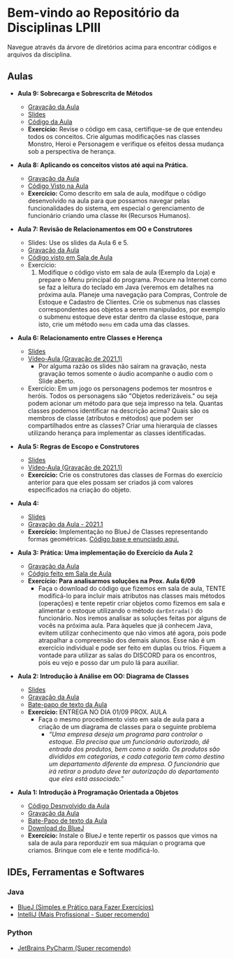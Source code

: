 # Bem-vindo ao Repositório da Disciplinas LPIII

Navegue através da árvore de diretórios acima para encontrar códigos e arquivos da disciplina.

## Aulas
- **Aula 9: Sobrecarga e Sobrescrita de Métodos**
  - [Gravação da Aula](https://drive.google.com/file/d/1VJfwPTuDJzvzQ0grczt84E1-kyaKVet7/view?usp=sharing)
  - [Slides]()
  - [Código da Aula](https://github.com/profmathias/cet-078/tree/master/Aula09-Codigo)
  - **Exercício:** Revise o código em casa, certifique-se de que entendeu todos os conceitos. Crie
    algumas modificações nas classes Monstro, Heroi e Personagem e verifique os efeitos dessa mudança
    sob a perspectiva de herança.
- **Aula 8: Aplicando os conceitos vistos até aqui na Prática.**
  - [Gravação da Aula](https://drive.google.com/file/d/1H9EyUwOrPuCBDmF-u_rcvMzM3sLhE9xI/view)
  - [Código Visto na Aula](https://github.com/profmathias/cet-078/tree/master/Aula08-Codigo)
  - **Exercício:** Como descrito em sala de aula, modifque o código desenvolvido na aula para
    que possamos navegar pelas funcionalidades do sistema, em especial o gerenciamento de funcionário
    criando uma classe `RH` (Recursos Humanos). 
- **Aula 7: Revisão de Relacionamentos em OO e Construtores**
  - Slides: Use os slides da Aula 6 e 5.
  - [Gravação da Aula](https://drive.google.com/file/d/16X0bYk2d8XRD4Jjf8uUZtbEwsXRfDgx3/view?usp=sharing)
  - [Código visto em Sala de Aula](https://github.com/profmathias/cet-078/tree/master/Aula07-Codigo)
  - Exercício:
    1. Modifique o código visto em sala de aula (Exemplo da Loja) e prepare o Menu principal
       do programa. Procure na Internet como se faz a leitura do teclado em Java (veremos em detalhes
       na próxima aula. Planeje uma navegação para Compras, Controle de Estoque e Cadastro de Clientes.
       Crie os submenus nas classes correspondentes aos objetos a serem manipulados, por exemplo o
       submenu estoque deve estar dentro da classe estoque, para isto, crie um método `menu` em cada 
       uma das classes.
- **Aula 6: Relacionamento entre Classes e Herença**
    - [Slides](https://www.icloud.com/iclouddrive/0FyyHvu30defaPxrZUwfQlS9w)
    - [Vídeo-Aula (Gravação de 2021.1)](https://drive.google.com/file/d/1RixLU1g7k2vkiZG_D31lH03-OI377h8e/view)
        - Por alguma razão os slides não sairam na gravação, nesta gravação temos somente o áudio
          acompanhe o audio com o Slide aberto.
    - Exercício: Em um jogo os personagens podemos ter mosntros e heróis. Todos os personagens são 
    "Objetos rederizáveis." ou seja podem acionar um método para que seja impresso na tela. Quantas classes
    podemos identificar na descrição acima? Quais são os membros de classe (atributos e métodos) que podem
    ser compartilhados entre as classes? Criar uma hierarquia de classes utilizando herança para implementar as classes identificadas.

- **Aula 5: Regras de Escopo e Construtores**
    - [Slides](https://www.icloud.com/iclouddrive/0S2BD03noem5UjGYomw2xkiYA#Escopo_e_Construtores)
    - [Vídeo-Aula (Gravação de 2021.1)](https://drive.google.com/file/d/1czTqfBuvlyE9guRfw7BZhdih1uLhNzjx/view?usp=sharing)
    - **Exercício:** Crie os construtores das classes de Formas do exercício anterior para que eles possam
    ser criados já com valores especificados na criação do objeto.
    
- **Aula 4:**
    - [Slides](https://www.icloud.com/iclouddrive/0AEI5bZKNqpFkp3dMEutl7UPg#Parte_3_-_Implementando_e_Testando_uma_Classe)
    - [Gravação da Aula - 2021.1](https://drive.google.com/file/d/1QhoO1tSDdbUqE9miZpvrVSw_JesMx-xz/view?usp=sharing) 
    - **Exercício:** Implementação no BlueJ de Classes representando formas geométricas. [Código base e enunciado aqui.](https://github.com/profmathias/cet-078/tree/2021.1/Aula3-Primeira-Classe-OO)
    
- **Aula 3: Prática: Uma implementação do Exercício da Aula 2**
    - [Gravação da Aula](https://drive.google.com/file/d/1NT6uuB9KoNFqZH-bIbFW8J7MZmPgXlef/view?usp=sharing)
    - [Códgio feito em Sala de Aula](https://github.com/profmathias/cet-078/tree/master/Aula03-Codigo)
    - **Exercício: Para analisarmos soluções na Prox. Aula 6/09**
        - Faça o download do código que fizemos em sala de aula, TENTE modificá-lo para incluir mais
        atributos nas classes mais métodos (operações) e tente repetir criar objetos como fizemos em
        sala e alimentar o estoque utilizando o método `darEntrada()` do funcionário. Nos iremos analisar
        as soluções feitas por alguns de vocês na próxima aula. Para àqueles que já conhecem Java, 
        evitem utilizar conhecimento que não vimos até agora, pois pode atrapalhar a compreensão dos demais
        alunos. Esse não é um exercício individual e pode ser feito em duplas ou trios. Fiquem a vontade
        para utilizar as salas do DISCORD para os encontros, pois eu vejo e posso dar um pulo lá para
        auxiliar. 

- **Aula 2: Introdução à Análise em OO: Diagrama de Classes**
    - [Slides](https://www.icloud.com/iclouddrive/0XOC0zx153RF7Tj9tN5dPQKDg)
    - [Gravação da Aula](https://drive.google.com/file/d/1M6rYfLvysCGbsgGyO37ucMXv6UGA8eNW/view?usp=sharing)
    - [Bate-papo de texto da Aula](https://drive.google.com/file/d/1QEoHfpETaCbBQciZyX1Zszd_l7RqStz6/view?usp=sharing)
    - **Exercício:** ENTREGA NO DIA 01/09 PROX. AULA
        - Faça o mesmo procedimento visto em sala de aula para a criação de um diagrama de classes
          para o seguinte problema
          - *“Uma empresa deseja um programa para controlar o estoque. Ela precisa que um funcionário autorizado, dê 
          entrada dos produtos, bem como a saída. Os produtos são divididos em categorias, e cada categoria tem 
          como destino um departamento diferente da empresa.  O funcionário que irá retirar o produto deve ter 
          autorização do departamento que eles está associado.”*


- **Aula 1: Introdução à Programação Orientada a Objetos**
    - [Código Desnvolvido da Aula](https://github.com/profmathias/cet-078/tree/master/Aula-1-2021.2)
    - [Gravação da Aula](https://drive.google.com/file/d/1qojEUejIh0SkzAUIBpFdqZBbqb5B5yv6/view?usp=sharing)
    - [Bate-Papo de texto da Aula](https://drive.google.com/file/d/1VRFBIRxFBT7r2BEuejpiK_I55J14Fvwi/view?usp=sharing)
    - [Download do BlueJ](https://www.bluej.org)
    - **Exercício:** Instale o BlueJ e tente repertir os passos que vimos na sala de aula para reporduzir em sua máquian o 
    programa que criamos. Brinque com ele e tente modificá-lo.

## IDEs, Ferramentas e Softwares

### Java
- [BlueJ (Simples e Prático para Fazer Exercícios)](https://www.bluej.org)
- [IntelliJ (Mais Profissional - Super recomendo)](https://www.jetbrains.com/products.html#type=ide)

### Python

- [JetBrains PyCharm (Super recomendo)](https://www.jetbrains.com/products.html#type=ide)
